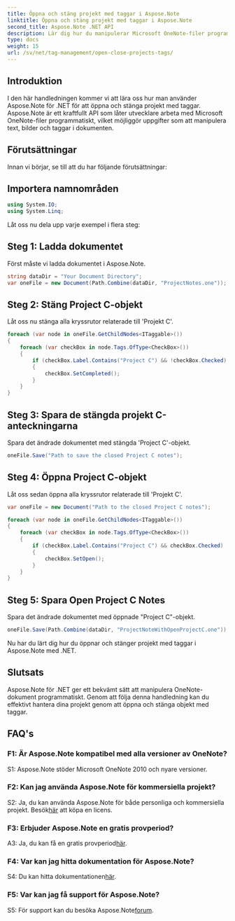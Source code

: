 ```yaml
---
title: Öppna och stäng projekt med taggar i Aspose.Note
linktitle: Öppna och stäng projekt med taggar i Aspose.Note
second_title: Aspose.Note .NET API
description: Lär dig hur du manipulerar Microsoft OneNote-filer programmatiskt med Aspose.Note för .NET. Öppna och stäng projekt med taggar effektivt.
type: docs
weight: 15
url: /sv/net/tag-management/open-close-projects-tags/
---
```

## Introduktion

I den här handledningen kommer vi att lära oss hur man använder Aspose.Note för .NET för att öppna och stänga projekt med taggar. Aspose.Note är ett kraftfullt API som låter utvecklare arbeta med Microsoft OneNote-filer programmatiskt, vilket möjliggör uppgifter som att manipulera text, bilder och taggar i dokumenten.

## Förutsättningar

Innan vi börjar, se till att du har följande förutsättningar:

## Importera namnområden

```csharp
using System.IO;
using System.Linq;
```

Låt oss nu dela upp varje exempel i flera steg:

## Steg 1: Ladda dokumentet

Först måste vi ladda dokumentet i Aspose.Note.

```csharp
string dataDir = "Your Document Directory";
var oneFile = new Document(Path.Combine(dataDir, "ProjectNotes.one"));
```

## Steg 2: Stäng Project C-objekt

Låt oss nu stänga alla kryssrutor relaterade till 'Projekt C'.

```csharp
foreach (var node in oneFile.GetChildNodes<ITaggable>())
{
    foreach (var checkBox in node.Tags.OfType<CheckBox>())
    {
        if (checkBox.Label.Contains("Project C") && !checkBox.Checked)
        {
            checkBox.SetCompleted();
        }
    }
}
```

## Steg 3: Spara de stängda projekt C-anteckningarna

Spara det ändrade dokumentet med stängda 'Project C'-objekt.

```csharp
oneFile.Save("Path to save the closed Project C notes");
```

## Steg 4: Öppna Project C-objekt

Låt oss sedan öppna alla kryssrutor relaterade till 'Projekt C'.

```csharp
var oneFile = new Document("Path to the closed Project C notes");

foreach (var node in oneFile.GetChildNodes<ITaggable>())
{
    foreach (var checkBox in node.Tags.OfType<CheckBox>())
    {
        if (checkBox.Label.Contains("Project C") && checkBox.Checked)
        {
            checkBox.SetOpen();
        }
    }
}
```

## Steg 5: Spara Open Project C Notes

Spara det ändrade dokumentet med öppnade "Project C"-objekt.

```csharp
oneFile.Save(Path.Combine(dataDir, "ProjectNoteWithOpenProjectC.one"));
```

Nu har du lärt dig hur du öppnar och stänger projekt med taggar i Aspose.Note med .NET.

## Slutsats

Aspose.Note för .NET ger ett bekvämt sätt att manipulera OneNote-dokument programmatiskt. Genom att följa denna handledning kan du effektivt hantera dina projekt genom att öppna och stänga objekt med taggar.

## FAQ's

### F1: Är Aspose.Note kompatibel med alla versioner av OneNote?

S1: Aspose.Note stöder Microsoft OneNote 2010 och nyare versioner.

### F2: Kan jag använda Aspose.Note för kommersiella projekt?

 S2: Ja, du kan använda Aspose.Note för både personliga och kommersiella projekt. Besök[här](https://purchase.aspose.com/buy) att köpa en licens.

### F3: Erbjuder Aspose.Note en gratis provperiod?

A3: Ja, du kan få en gratis provperiod[här](https://releases.aspose.com/).

### F4: Var kan jag hitta dokumentation för Aspose.Note?

 S4: Du kan hitta dokumentationen[här](https://reference.aspose.com/note/net/).

### F5: Var kan jag få support för Aspose.Note?

S5: För support kan du besöka Aspose.Note[forum](https://forum.aspose.com/c/note/28).